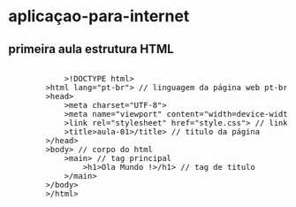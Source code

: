 # aplicaçao-para-internet

## primeira aula estrutura HTML

<pre>
            
            >!DOCTYPE html>
        >html lang="pt-br"> // linguagem da página web pt-br 
        >head> 
            >meta charset="UTF-8">
            >meta name="viewport" content="width=device-width, initial-scale=1.0">
            >link rel="stylesheet" href="style.css"> // link de style
            >title>aula-01>/title> // titulo da página 
        >/head>
        >body> // corpo do html
            >main> // tag principal 
                >h1>Ola Mundo !>/h1> // tag de titulo 
            >/main>
        >/body>
        >/html>

</pre> 




